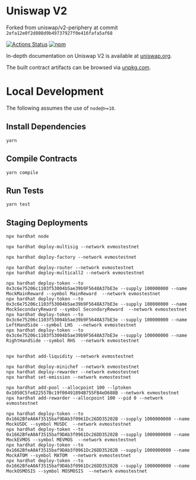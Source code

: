# Uniswap V2

Forked from uniswap/v2-periphery at commit `2efa12e0f2d808d9b49737927f0e416fafa5af68`

[![Actions Status](https://github.com/Uniswap/uniswap-v2-periphery/workflows/CI/badge.svg)](https://github.com/Uniswap/uniswap-v2-periphery/actions)
[![npm](https://img.shields.io/npm/v/@uniswap/v2-periphery?style=flat-square)](https://npmjs.com/package/@uniswap/v2-periphery)

In-depth documentation on Uniswap V2 is available at [uniswap.org](https://uniswap.org/docs).

The built contract artifacts can be browsed via [unpkg.com](https://unpkg.com/browse/@uniswap/v2-periphery@latest/).

# Local Development

The following assumes the use of `node@>=10`.

## Install Dependencies

`yarn`

## Compile Contracts

`yarn compile`

## Run Tests

`yarn test`


## Staging Deployments

```
npx hardhat node

npx hardhat deploy-multisig --network evmostestnet

npx hardhat deploy-factory --network evmostestnet

npx hardhat deploy-router --network evmostestnet
npx hardhat deploy-multicall2 --network evmostestnet

npx hardhat deploy-token --to 0x3c6e75206c1103f53004b5ae39b9F5648A37bE3e --supply 100000000 --name MockMainReward --symbol MainReward  --network evmostestnet
npx hardhat deploy-token --to 0x3c6e75206c1103f53004b5ae39b9F5648A37bE3e --supply 100000000 --name MockSecondaryReward --symbol SecondaryReward  --network evmostestnet
npx hardhat deploy-token --to 0x3c6e75206c1103f53004b5ae39b9F5648A37bE3e --supply 100000000 --name LeftHandSide --symbol LHS  --network evmostestnet
npx hardhat deploy-token --to 0x3c6e75206c1103f53004b5ae39b9F5648A37bE3e --supply 100000000 --name RightHandSide --symbol RHS  --network evmostestnet


npx hardhat add-liquidity --network evmostestnet

npx hardhat deploy-minichef --network evmostestnet
npx hardhat deploy-rewarder --network evmostestnet
npx hardhat set-emission --network evmostestnet

npx hardhat add-pool --allocpoint 100 --lptoken 0x1050C5fe822557Bc19f00491894B755FB4eD688B --network evmostestnet
npx hardhat add-rewarder --allocpoint 100 --pid 0 --network evmostestnet

npx hardhat deploy-token --to 0x1662BfeA0Af3515baf9DAb3f0961Dc26DD35202B --supply 1000000000 --name MockUSDC --symbol MUSDC  --network evmostestnet
npx hardhat deploy-token --to 0x1662BfeA0Af3515baf9DAb3f0961Dc26DD35202B --supply 1000000000 --name MockEVMOS --symbol MEVMOS  --network evmostestnet
npx hardhat deploy-token --to 0x1662BfeA0Af3515baf9DAb3f0961Dc26DD35202B --supply 1000000000 --name MockATOM --symbol MATOM  --network evmostestnet
npx hardhat deploy-token --to 0x1662BfeA0Af3515baf9DAb3f0961Dc26DD35202B --supply 1000000000 --name MockOSMOSIS --symbol MOSMOSIS  --network evmostestnet
```